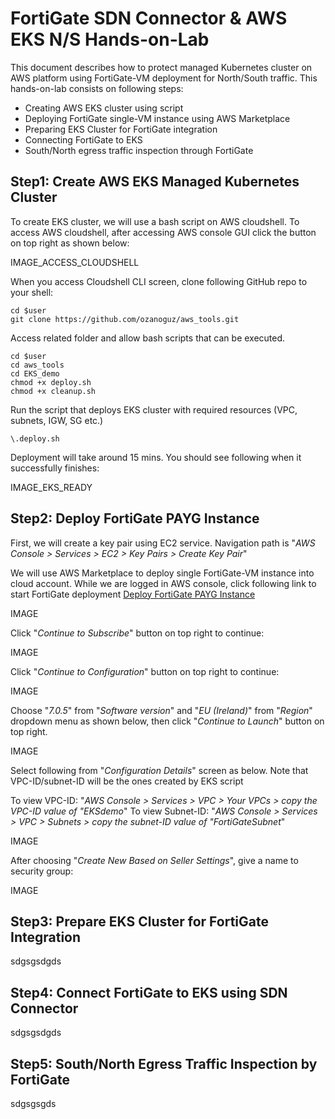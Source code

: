 # FortiGate SDN Connector & AWS EKS N/S Hands-on-Lab
This document describes how to protect managed Kubernetes cluster on AWS platform using FortiGate-VM deployment for North/South traffic. This hands-on-lab consists on following steps:

-	Creating AWS EKS cluster using script
-	Deploying FortiGate single-VM instance using AWS Marketplace
-	Preparing EKS Cluster for FortiGate integration
-	Connecting FortiGate to EKS
-	South/North egress traffic inspection through FortiGate

## Step1: Create AWS EKS Managed Kubernetes Cluster

To create EKS cluster, we will use a bash script on AWS cloudshell. To access AWS cloudshell, after accessing AWS console GUI click the button on top right as shown below:

IMAGE_ACCESS_CLOUDSHELL

When you access Cloudshell CLI screen, clone following GitHub repo to your shell:

```
cd $user
git clone https://github.com/ozanoguz/aws_tools.git
```

Access related folder and allow bash scripts that can be executed.

```
cd $user
cd aws_tools
cd EKS_demo
chmod +x deploy.sh
chmod +x cleanup.sh
```
Run the script that deploys EKS cluster with required resources (VPC, subnets, IGW, SG etc.)

```
\.deploy.sh
```

Deployment will take around 15 mins. You should see following when it successfully finishes:

IMAGE_EKS_READY

## Step2: Deploy FortiGate PAYG Instance

First, we will create a key pair using EC2 service. Navigation path is "_AWS Console > Services > EC2 > Key Pairs > Create Key Pair_"

We will use AWS Marketplace to deploy single FortiGate-VM instance into cloud account. While we are logged in AWS console, click following link to start FortiGate deployment
[Deploy FortiGate PAYG Instance](https://aws.amazon.com/marketplace/pp/prodview-wory773oau6wq?sr=0-1&ref_=beagle&applicationId=AWSMPContessa)

IMAGE

Click "_Continue to Subscribe_" button on top right to continue:

IMAGE

Click "_Continue to Configuration_" button on top right to continue:

IMAGE

Choose "_7.0.5_" from "_Software version_" and "_EU (Ireland)_" from "_Region_" dropdown menu as shown below, then click "_Continue to Launch_" button on top right.

IMAGE

Select following from "_Configuration Details_" screen as below. Note that VPC-ID/subnet-ID will be the ones created by EKS script

To view VPC-ID: "_AWS Console > Services > VPC > Your VPCs > copy the VPC-ID value of "EKSdemo_"
To view Subnet-ID: "_AWS Console > Services > VPC > Subnets > copy the subnet-ID value of "FortiGateSubnet_"

IMAGE

After choosing "_Create New Based on Seller Settings_", give a name to security group:

IMAGE



## Step3: Prepare EKS Cluster for FortiGate Integration

sdgsgsdgds

## Step4: Connect FortiGate to EKS using SDN Connector

sdgsgsdgds

## Step5: South/North Egress Traffic Inspection by FortiGate

sdgsgsgds

